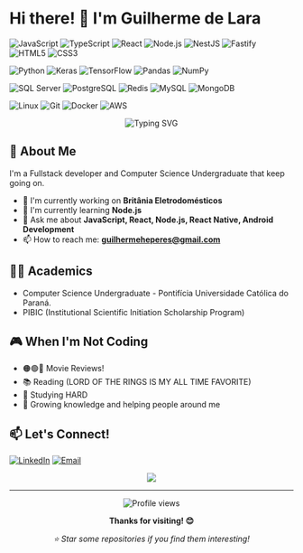 # Hi there! 👋 I'm Guilherme de Lara
![JavaScript](https://img.shields.io/badge/-JavaScript-F7DF1E?style=flat-square&logo=javascript&logoColor=black)
![TypeScript](https://img.shields.io/badge/-TypeScript-3178C6?style=flat-square&logo=typescript&logoColor=white)
![React](https://img.shields.io/badge/-React-61DAFB?style=flat-square&logo=react&logoColor=black)
![Node.js](https://img.shields.io/badge/-Node.js-339933?style=flat-square&logo=node.js&logoColor=white)
![NestJS](https://img.shields.io/badge/-NestJS-E0234E?style=flat-square&logo=nestjs&logoColor=white)
![Fastify](https://img.shields.io/badge/-Fastify-000000?style=flat-square&logo=fastify&logoColor=white)
![HTML5](https://img.shields.io/badge/-HTML5-E34F26?style=flat-square&logo=html5&logoColor=white)
![CSS3](https://img.shields.io/badge/-CSS3-1572B6?style=flat-square&logo=css3&logoColor=white)

![Python](https://img.shields.io/badge/-Python-3776AB?style=flat-square&logo=python&logoColor=white)
![Keras](https://img.shields.io/badge/-Keras-D00000?style=flat-square&logo=keras&logoColor=white)
![TensorFlow](https://img.shields.io/badge/-TensorFlow-FF6F00?style=flat-square&logo=tensorflow&logoColor=white)
![Pandas](https://img.shields.io/badge/-Pandas-150458?style=flat-square&logo=pandas&logoColor=white)
![NumPy](https://img.shields.io/badge/-NumPy-013243?style=flat-square&logo=numpy&logoColor=white)

![SQL Server](https://img.shields.io/badge/-SQL%20Server-CC2927?style=flat-square&logo=microsoft-sql-server&logoColor=white)
![PostgreSQL](https://img.shields.io/badge/-PostgreSQL-336791?style=flat-square&logo=postgresql&logoColor=white)
![Redis](https://img.shields.io/badge/-Redis-DC382D?style=flat-square&logo=redis&logoColor=white)
![MySQL](https://img.shields.io/badge/-MySQL-4479A1?style=flat-square&logo=mysql&logoColor=white)
![MongoDB](https://img.shields.io/badge/-MongoDB-47A248?style=flat-square&logo=mongodb&logoColor=white)

![Linux](https://img.shields.io/badge/-Linux-FCC624?style=flat-square&logo=linux&logoColor=black)
![Git](https://img.shields.io/badge/-Git-F05032?style=flat-square&logo=git&logoColor=white)
![Docker](https://img.shields.io/badge/-Docker-2496ED?style=flat-square&logo=docker&logoColor=white)
![AWS](https://img.shields.io/badge/-AWS-232F3E?style=flat-square&logo=amazon-aws&logoColor=white)

<div align="center">
  <img src="https://readme-typing-svg.herokuapp.com?font=Fira+Code&pause=100&color=2196F3&center=true&vCenter=true&width=435&lines=Full+Stack+Developer;Code+Explorer;Always+Learning" alt="Typing SVG" />
</div>

## 🚀 About Me
I'm a Fullstack developer and Computer Science Undergraduate that keep going on.

- 🔭 I'm currently working on **Britânia Eletrodomésticos**
- 🌱 I'm currently learning **Node.js**
- 💬 Ask me about **JavaScript, React, Node.js, React Native, Android Development**
- 📫 How to reach me: **guilhermeheperes@gmail.com**

## 🧑‍🎓 Academics
- Computer Science Undergraduate - Pontifícia Universidade Católica do Paraná.
- PIBIC (Institutional Scientific Initiation Scholarship Program)

## 🎮 When I'm Not Coding

- 🟠🟢🔵 Movie Reviews!
- 📚 Reading (LORD OF THE RINGS IS MY ALL TIME FAVORITE)
- 🥱 Studying HARD
- 🌱 Growing knowledge and helping people around me

## 📫 Let's Connect!

<div align="left">

[![LinkedIn](https://img.shields.io/badge/-LinkedIn-0077B5?style=for-the-badge&logo=linkedin&logoColor=white)](https://www.linkedin.com/in/guilherme2023/)
[![Email](https://img.shields.io/badge/-Email-D14836?style=for-the-badge&logo=gmail&logoColor=white)](mailto:guilhermeheperes@gmail.com)

</div>

<div align="center">
  <img src="https://quotes-github-readme.vercel.app/api?type=horizontal&theme=radical" />
</div>

---

<div align="center">
  <img src="https://komarev.com/ghpvc/?username=GHLara&color=blueviolet&style=flat-square&label=Profile+Views" alt="Profile views" />
  
  **Thanks for visiting! 😊**
  
  *⭐ Star some repositories if you find them interesting!*
</div>
